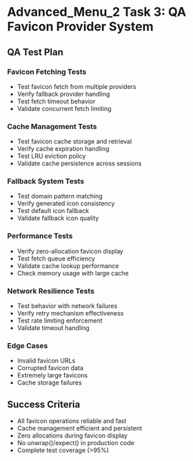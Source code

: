 # Advanced_Menu_2 Task 3: QA Favicon Provider System

## QA Test Plan

### Favicon Fetching Tests
- Test favicon fetch from multiple providers
- Verify fallback provider handling
- Test fetch timeout behavior
- Validate concurrent fetch limiting

### Cache Management Tests
- Test favicon cache storage and retrieval
- Verify cache expiration handling
- Test LRU eviction policy
- Validate cache persistence across sessions

### Fallback System Tests
- Test domain pattern matching
- Verify generated icon consistency
- Test default icon fallback
- Validate fallback icon quality

### Performance Tests
- Verify zero-allocation favicon display
- Test fetch queue efficiency
- Validate cache lookup performance
- Check memory usage with large cache

### Network Resilience Tests
- Test behavior with network failures
- Verify retry mechanism effectiveness
- Test rate limiting enforcement
- Validate timeout handling

### Edge Cases
- Invalid favicon URLs
- Corrupted favicon data
- Extremely large favicons
- Cache storage failures

## Success Criteria
- All favicon operations reliable and fast
- Cache management efficient and persistent
- Zero allocations during favicon display
- No unwrap()/expect() in production code
- Complete test coverage (>95%)